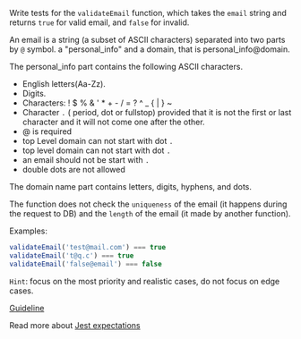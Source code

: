 Write tests for the `validateEmail` function, which takes the `email` string and returns `true` for valid email, and `false` for invalid.  

An email is a string (a subset of ASCII characters) separated into two parts by `@` symbol. a "personal_info" and a domain, that is personal_info@domain.  

The personal_info part contains the following ASCII characters.  

- English letters(Aa-Zz).
- Digits.
- Characters: ! $ % & ' * + - / = ? ^ _ { | } ~
- Character `.` ( period, dot or fullstop) provided that it is not the first or last character and it will not come one after the other.
- @ is required
- top Level domain can not start with dot `.` 
- top level domain can not start with dot `.`
- an email should not be start with `.`
- double dots are not allowed

The domain name part contains letters, digits, hyphens, and dots.

The function does not check the `uniqueness` of the email (it happens during the request to DB) and the `length` of the email (it made by another function).  

Examples:
```js
validateEmail('test@mail.com') === true
validateEmail('t@q.c') === true
validateEmail('false@email') === false
```

`Hint`: focus on the most priority and realistic cases, do not focus on edge cases.  

[Guideline](https://github.com/mate-academy/js_task-guideline/blob/master/README.md)  

Read more about [Jest expectations](https://jestjs.io/uk/docs/expect)
